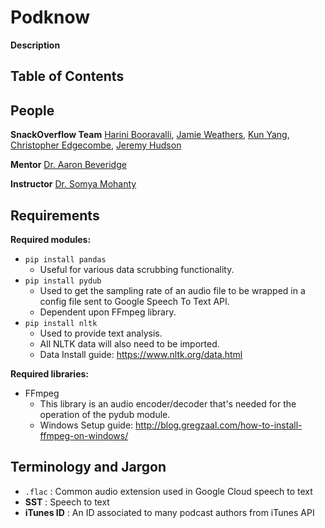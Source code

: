 # Podknow
**Description**

## Table of Contents

 ## People
 **SnackOverflow Team** [Harini Booravalli](https://github.com/HariniBooravalli), [Jamie Weathers](https://github.com/jwthrs), [Kun Yang](https://github.com/kunyang6), [Christopher Edgecombe](https://github.com/credgeco), [Jeremy Hudson](https://github.com/JeremyHudson43)

 **Mentor** [Dr. Aaron Beveridge](https://github.com/aabeveridge)

 **Instructor** [Dr. Somya Mohanty](https://github.com/somyamohanty)

 ## Requirements
**Required modules:**
  - ``pip install pandas``
     - Useful for various data scrubbing functionality.
  - ``pip install pydub``
     - Used to get the sampling rate of an audio file to be wrapped in a config file sent to Google Speech To Text API.
     - Dependent upon FFmpeg library.
  - ``pip install nltk``
     - Used to provide text analysis.
     - All NLTK data will also need to be imported.
     - Data Install guide: https://www.nltk.org/data.html

**Required libraries:**
  - FFmpeg
     - This library is an audio encoder/decoder that's needed for the operation of the pydub module.
     - Windows Setup guide: http://blog.gregzaal.com/how-to-install-ffmpeg-on-windows/

 ## Terminology and Jargon
  - ``.flac`` : Common audio extension used in Google Cloud speech to text
  - **SST** : Speech to text
  - **iTunes ID** : An ID associated to many podcast authors from iTunes API
